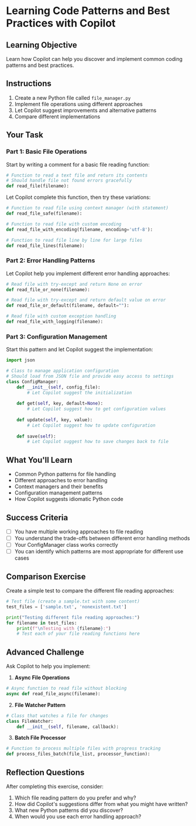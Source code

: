 # Learning Code Patterns and Best Practices with Copilot

## Learning Objective
Learn how Copilot can help you discover and implement common coding patterns and best practices.

## Instructions
1. Create a new Python file called `file_manager.py`
2. Implement file operations using different approaches
3. Let Copilot suggest improvements and alternative patterns
4. Compare different implementations

## Your Task

### Part 1: Basic File Operations
Start by writing a comment for a basic file reading function:

```python
# Function to read a text file and return its contents
# Should handle file not found errors gracefully
def read_file(filename):
```

Let Copilot complete this function, then try these variations:

```python
# Function to read file using context manager (with statement)
def read_file_safe(filename):

# Function to read file with custom encoding
def read_file_with_encoding(filename, encoding='utf-8'):

# Function to read file line by line for large files
def read_file_lines(filename):
```

### Part 2: Error Handling Patterns
Let Copilot help you implement different error handling approaches:

```python
# Read file with try-except and return None on error
def read_file_or_none(filename):

# Read file with try-except and return default value on error
def read_file_or_default(filename, default=""):

# Read file with custom exception handling
def read_file_with_logging(filename):
```

### Part 3: Configuration Management
Start this pattern and let Copilot suggest the implementation:

```python
import json

# Class to manage application configuration
# Should load from JSON file and provide easy access to settings
class ConfigManager:
    def __init__(self, config_file):
        # Let Copilot suggest the initialization
        
    def get(self, key, default=None):
        # Let Copilot suggest how to get configuration values
        
    def update(self, key, value):
        # Let Copilot suggest how to update configuration
        
    def save(self):
        # Let Copilot suggest how to save changes back to file
```

## What You'll Learn
- Common Python patterns for file handling
- Different approaches to error handling
- Context managers and their benefits
- Configuration management patterns
- How Copilot suggests idiomatic Python code

## Success Criteria
- [ ] You have multiple working approaches to file reading
- [ ] You understand the trade-offs between different error handling methods
- [ ] Your ConfigManager class works correctly
- [ ] You can identify which patterns are most appropriate for different use cases

## Comparison Exercise
Create a simple test to compare the different file reading approaches:

```python
# Test file (create a sample.txt with some content)
test_files = ['sample.txt', 'nonexistent.txt']

print("Testing different file reading approaches:")
for filename in test_files:
    print(f"\nTesting with {filename}:")
    # Test each of your file reading functions here
```

## Advanced Challenge
Ask Copilot to help you implement:

1. **Async File Operations**
```python
# Async function to read file without blocking
async def read_file_async(filename):
```

2. **File Watcher Pattern**
```python
# Class that watches a file for changes
class FileWatcher:
    def __init__(self, filename, callback):
```

3. **Batch File Processor**
```python
# Function to process multiple files with progress tracking
def process_files_batch(file_list, processor_function):
```

## Reflection Questions
After completing this exercise, consider:
1. Which file reading pattern do you prefer and why?
2. How did Copilot's suggestions differ from what you might have written?
3. What new Python patterns did you discover?
4. When would you use each error handling approach?
